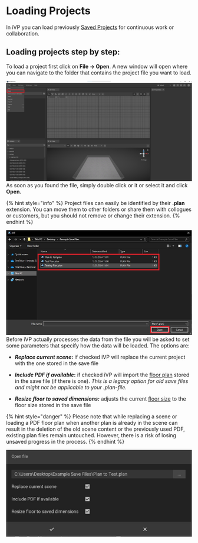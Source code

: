 # Loading Projects

In iVP you can load previously [Saved Projects](saving-projects.md) for continuous work or collaboration. 

## Loading projects step by step:

To load a project first click on **File -> Open**. A new window will open where you can navigate to the folder that contains the project file you want to load.

![](../../../.gitbook/assets/open_file_menu.jpg)
As soon as you found the file, simply double click or it or select it and click **Open**.

{% hint style="info" %}
Project files can easily be identified by their **.plan** extension. You can move them to other folders or share them with collogues or customers, but you should not remove or change their extension.
{% endhint %}

![](../../../.gitbook/assets/open_file_dialogue.jpg)
Before iVP actually processes the data from the file you will be asked to set some parameters that specify how the data will be loaded. The options are:

* _**Replace current scene**_**:** if checked iVP will replace the current project with the one stored in the save file

* _**Include PDF if available**_**:** if checked iVP will import the [floor plan](../user-interface/the-floor-plan.md) stored in the save file (if there is one). _This is a legacy option for old save files and might not be applicable to your .plan-file._

* _**Resize floor to saved dimensions:**_ adjusts the current [floor size](../user-interface/the-floor-plan.md#floor-plan-size) to the floor size stored in the save file

{% hint style="danger" %}
Please note that while replacing a scene or loading a PDF floor plan when another plan is already in the scene can result in the deletion of the old scene content or the previously used PDF, existing plan files remain untouched. However, there is a risk of losing unsaved progress in the process.
{% endhint %}

![](../../../.gitbook/assets/open_file_options.jpg)